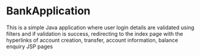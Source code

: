 # BankApplication
This is a simple Java application where user login details are validated using filters and if validation is success, redirecting to the index page with the hyperlinks of account creation, transfer, account information, balance enquiry JSP pages
